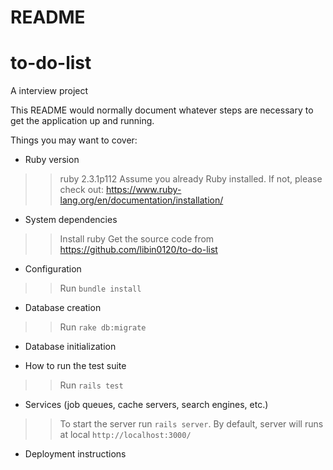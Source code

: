 # README

# to-do-list
A interview project

This README would normally document whatever steps are necessary to get the
application up and running.

Things you may want to cover:

* Ruby version
>> ruby 2.3.1p112
>> Assume you already Ruby installed. If not, please check out: https://www.ruby-lang.org/en/documentation/installation/

* System dependencies
>> Install ruby
>> Get the source code from https://github.com/libin0120/to-do-list

* Configuration
>> Run `bundle install`

* Database creation
>> Run `rake db:migrate`

* Database initialization

* How to run the test suite
>> Run `rails test`

* Services (job queues, cache servers, search engines, etc.)
>> To start the server run `rails server`. 
>> By default, server will runs at local `http://localhost:3000/`

* Deployment instructions

